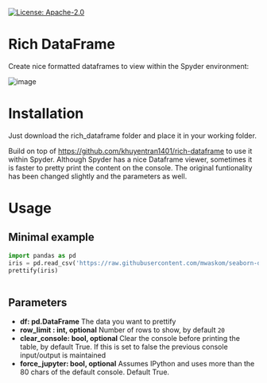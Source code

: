 [![License: Apache-2.0](https://img.shields.io/badge/Apache-2.0%20v3-blue.svg)](https://github.com/fizban99/rich-dataframe/blob/master/LICENSE)

# Rich DataFrame

Create nice formatted dataframes to view within the Spyder environment:

![image](https://github.com/fizban99/rich-dataframe/blob/master/images/prettify_table.gif?raw=True)

# Installation
Just download the rich_dataframe folder and place it in your working folder.

Build on top of https://github.com/khuyentran1401/rich-dataframe to use it within Spyder. Although Spyder has a nice Dataframe viewer, sometimes it is faster to pretty print the content on the console. The original funtionality has been changed slightly and the parameters as well. 

# Usage
## Minimal example
```python
import pandas as pd
iris = pd.read_csv('https://raw.githubusercontent.com/mwaskom/seaborn-data/master/iris.csv').set_index('species', append=True)
prettify(iris)
    
```

## Parameters
* **df: pd.DataFrame**
The data you want to prettify
* **row_limit : int, optional**
    Number of rows to show, by default `20`
* **clear_console: bool, optional**
    Clear the console before printing the table, by default True. If this is set to false the previous console input/output is maintained
* **force_jupyter: bool, optional**
    Assumes IPython and uses more than the 80 chars of the default console. Default True. 